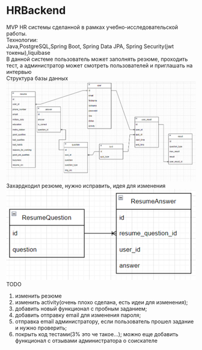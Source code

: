 # HRBackend
MVP HR системы сделанной в рамках учебно-исследовательской работы.\
Технологии:\
Java,PostgreSQL,Spring Boot, Spring Data JPA, Spring Security(jwt токены),liquibase\
В данной системе пользователь может заполнять резюме, проходить тест, а администратор может смотреть пользователей и приглашать на интервью\
Структура базы данных\
![ЕР диаграмма бд](/img/db.png)\
Захардкодил резюме, нужно исправить, идея для изменения\
![изменение](/img/new_resume_version.png)\
TODO
1. изменить резюме
2. изменить activity(очень плохо сделана, есть идеи для изменения);
3. добавить новый функционал с пробным заданием;
4. добавить отправку email для изменения пароля;
5. отправка email администратору, если пользователь прошел задание и нужно проверить;
6. покрыть код тестами(3% это че такое...);
можно еще добавить функционал с отзывами администратора о соискателе